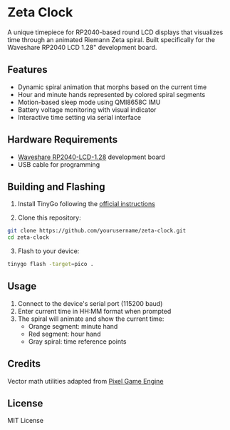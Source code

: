 # Zeta Clock

A unique timepiece for RP2040-based round LCD displays that visualizes time through an animated Riemann Zeta spiral. Built specifically for the Waveshare RP2040 LCD 1.28" development board.

## Features
- Dynamic spiral animation that morphs based on the current time
- Hour and minute hands represented by colored spiral segments
- Motion-based sleep mode using QMI8658C IMU
- Battery voltage monitoring with visual indicator
- Interactive time setting via serial interface

## Hardware Requirements
- [Waveshare RP2040-LCD-1.28](https://www.waveshare.com/wiki/RP2040-LCD-1.28) development board
- USB cable for programming

## Building and Flashing

1. Install TinyGo following the [official instructions](https://tinygo.org/getting-started/)

2. Clone this repository:
```bash
git clone https://github.com/yourusername/zeta-clock.git
cd zeta-clock
```

3. Flash to your device:
```bash
tinygo flash -target=pico .
```

## Usage
1. Connect to the device's serial port (115200 baud)
2. Enter current time in HH:MM format when prompted
3. The spiral will animate and show the current time:
   - Orange segment: minute hand
   - Red segment: hour hand
   - Gray spiral: time reference points

## Credits
Vector math utilities adapted from [Pixel Game Engine](https://github.com/faiface/pixel)

## License
MIT License
